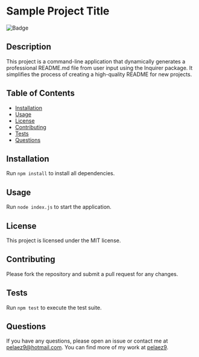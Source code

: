 # Sample Project Title

![Badge](https://img.shields.io/badge/any_text-you_like-blue)

## Description
This project is a command-line application that dynamically generates a professional README.md file from user input using the Inquirer package. It simplifies the process of creating a high-quality README for new projects.


## Table of Contents
- [Installation](#installation)
- [Usage](#usage)
- [License](#license)
- [Contributing](#contributing)
- [Tests](#tests)
- [Questions](#questions)

## Installation
Run `npm install` to install all dependencies.

## Usage
Run `node index.js` to start the application.

## License
This project is licensed under the MIT license.

## Contributing
Please fork the repository and submit a pull request for any changes.

## Tests
Run `npm test` to execute the test suite.

## Questions
If you have any questions, please open an issue or contact me at [pelaez9@hotmail.com](mailto:pelaez9@hotmail.com). You can find more of my work at [pelaez9](https://github.com/pelaez9).
